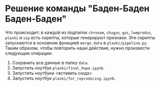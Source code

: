 # Решение команды "Баден-Баден Баден-Баден"

Что происходит: в каждой из подпапок `chronom`, `chugun`, `gas`, `lomproduv`, `plavki` и `sip` есть скрипты, которые генерируют признаки. Эти скрипты запускаются в основном функцией `merge_data` в `plavki/pipeline.py`. Таким образом, чтобы повторить наши действия, нужно произвести следующие операции:

1. Сохранить все данные в папку `data`.
2. Запустить ноутбук `plavki/final_hope.ipynb`.
2. Запустить ноутбуки <вставить сюда>
3. Запустить ноутбук `plavki/for_reproducing.ipynb`.